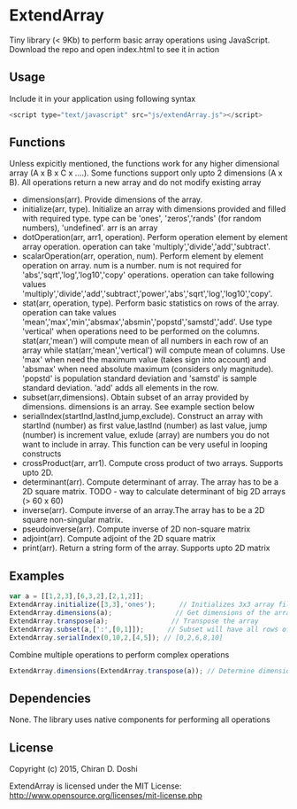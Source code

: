 # ExtendArray
Tiny library (< 9Kb) to perform basic array operations using JavaScript.
Download the repo and open index.html to see it in action
## Usage
Include it in your application using following syntax
```javascript
<script type="text/javascript" src="js/extendArray.js"></script>
```

## Functions
Unless expicitly mentioned, the functions work for any higher dimensional array (A x B x C x ....). Some functions support only upto 2 dimensions (A x B). All operations return a new array and do not modify existing array

- dimensions(arr). Provide dimensions of the array.
- initialize(arr, type). Initialize an array with dimensions provided and filled with required type. type can be 'ones', 'zeros','rands' (for random numbers), 'undefined'. arr is an array
- dotOperation(arr, arr1, operation). Perform operation element by element array operation. operation can take 'multiply','divide','add','subtract'.
- scalarOperation(arr, operation, num). Perform element by element operation on array. num is a number. num is not required for 'abs','sqrt','log','log10','copy' operations. operation can take following values 'multiply','divide','add','subtract','power','abs','sqrt','log','log10','copy'. 
- stat(arr, operation, type). Perform basic statistics on rows of the array. operation can take values 'mean','max','min','absmax','absmin','popstd','samstd','add'. Use type 'vertical' when operations need to be performed on the columns. stat(arr,'mean') will compute mean of all numbers in each row of an array while stat(arr,'mean','vertical') will compute mean of columns. Use 'max' when need the maximum value (takes sign into account) and 'absmax' when need absolute maximum (considers only magnitude). 'popstd' is population standard deviation and 'samstd' is sample standard deviation. 'add' adds all elements in the row. 
- subset(arr,dimensions). Obtain subset of an array provided by dimensions. dimensions is an array. See example section below
- serialIndex(startInd,lastInd,jump,exclude). Construct an array with startInd (number) as first value,lastInd (number) as last value, jump (number) is increment value, exlude (array) are numbers you do not want to include in array. This function can be very useful in looping constructs
- crossProduct(arr, arr1). Compute cross product of two arrays. Supports upto 2D.
- determinant(arr). Compute determinant of array. The array has to be a 2D square matrix. TODO - way to calculate determinant of big 2D arrays (> 60 x 60)
- inverse(arr). Compute inverse of an array.The array has to be a 2D square non-singular matrix. 
- pseudoinverse(arr). Compute inverse of 2D non-square matrix
- adjoint(arr). Compute adjoint of the 2D square matrix
- print(arr). Return a string form of the array. Supports upto 2D matrix

## Examples
```javascript
var a = [[1,2,3],[6,3,2],[2,1,2]];
ExtendArray.initialize([3,3],'ones');      // Initializes 3x3 array filled with ones
ExtendArray.dimensions(a);                // Get dimensions of the array
ExtendArray.transpose(a);                // Transpose the array
ExtendArray.subset(a,[':',[0,1]]);      // Subset will have all rows of a and first and second column of a
ExtendArray.serialIndex(0,10,2,[4,5]); // [0,2,6,8,10]
```
Combine multiple operations to perform complex operations
```javascript
ExtendArray.dimensions(ExtendArray.transpose(a)); // Determine dimensions of transposed array
```

## Dependencies
None. The library uses native components for performing all operations

## License
Copyright (c) 2015, Chiran D. Doshi

ExtendArray is licensed under the MIT License: http://www.opensource.org/licenses/mit-license.php




